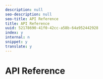 ```yaml
---
description: null
seo-description: null
seo-title: API Reference
title: API Reference
uuid: 52178690-41f0-42cc-a58b-64a952442928
index: y
internal: n
snippet: y
translate: y
---
```


# API Reference

